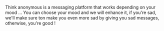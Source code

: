 Think anonymous is a messaging platform that works depending on your mood ... You can choose your mood and we will enhance it, if you're sad, we'll make sure ton make you even more sad by giving you sad messages, otherwise, you're good ! 

